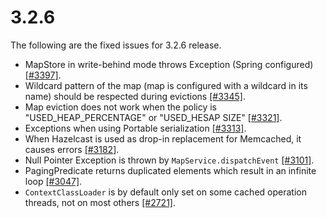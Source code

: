 

# 3.2.6

The following are the fixed issues for 3.2.6 release.

-	MapStore in write-behind mode throws Exception (Spring configured) [[#3397]](https://github.com/hazelcast/hazelcast/issues/3397).
-	Wildcard pattern of the map (map is configured with a wildcard in its name) should be respected during evictions [[#3345]](https://github.com/hazelcast/hazelcast/issues/3345).
-	Map eviction does not work when the policy is "USED_HEAP_PERCENTAGE" or "USED_HESAP SIZE" [[#3321]](https://github.com/hazelcast/hazelcast/issues/3321).
-	Exceptions when using Portable serialization [[#3313]](https://github.com/hazelcast/hazelcast/issues/3313).
-	When Hazelcast is used as drop-in replacement for Memcached, it causes errors [[#3182]](https://github.com/hazelcast/hazelcast/issues/3182).
-	Null Pointer Exception is thrown by `MapService.dispatchEvent` [[#3101]](https://github.com/hazelcast/hazelcast/issues/3101).
-	PagingPredicate returns duplicated elements which result in an infinite loop [[#3047]](https://github.com/hazelcast/hazelcast/issues/3047).
-	`ContextClassLoader` is by default only set on some cached operation threads, not on most others [[#2721]](https://github.com/hazelcast/hazelcast/issues/2721).

